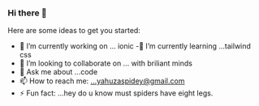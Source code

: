 ### Hi there 👋


Here are some ideas to get you started:

- 🔭 I’m currently working on ... ionic 
-🌱 I’m currently learning ...tailwind css
- 👯 I’m looking to collaborate on ... with briliant minds
- 💬 Ask me about ...code
- 📫 How to reach me: ...yahuzaspidey@gmail.com
- ⚡ Fun fact: ...hey do u know must spiders have eight legs.
